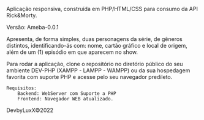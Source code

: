 Aplicação responsiva, construída em PHP/HTML/CSS para consumo da API Rick&Morty.

Versão:
	Ameba-0.0.1
	
Apresenta, de forma simples, duas personagens da série, de gêneros distintos, identificando-ás
com: nome, cartão gráfico e local de origem, além de um (1) episódio em que aparecem no show.

Para rodar a aplicação, clone o repositório no diretório público do seu ambiente DEV-PHP (XAMPP - LAMPP - WAMPP) ou da sua hospedagem favorita com suporte PHP e acesse pelo seu navegador predileto.

	Requisitos:
		Backend: WebServer com Suporte a PHP 
		Frontend: Navegador WEB atualizado.

DevbyLuxX©2022
